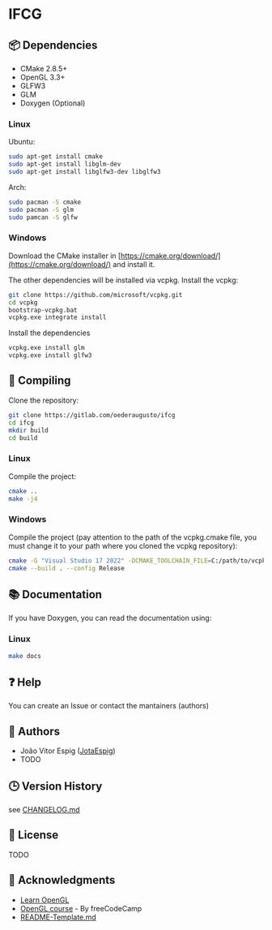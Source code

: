 # IFCG

## 📦 Dependencies

* CMake 2.8.5+
* OpenGL 3.3+
* GLFW3
* GLM
* Doxygen (Optional)

### Linux

Ubuntu:
```bash
sudo apt-get install cmake
sudo apt-get install libglm-dev
sudo apt-get install libglfw3-dev libglfw3
```

Arch:
```bash
sudo pacman -S cmake
sudo pacman -S glm
sudo pamcan -S glfw
```

### Windows

Download the CMake installer in [https://cmake.org/download/](https://cmake.org/download/)
and install it.

The other dependencies will be installed via vcpkg.
Install the vcpkg:
```bash
git clone https://github.com/microsoft/vcpkg.git
cd vcpkg
bootstrap-vcpkg.bat
vcpkg.exe integrate install
```

Install the dependencies
```bash
vcpkg.exe install glm
vcpkg.exe install glfw3
```

## 🔧 Compiling

Clone the repository:
```bash
git clone https://gitlab.com/oederaugusto/ifcg
cd ifcg
mkdir build
cd build
```

### Linux

Compile the project:
```bash
cmake ..
make -j4
```

### Windows

Compile the project (pay attention to the path of the vcpkg.cmake file,
you must change it to your path where you cloned the vcpkg repository):
```bash
cmake -G "Visual Studio 17 2022" -DCMAKE_TOOLCHAIN_FILE=C:/path/to/vcpkg/scripts/buildsystems/vcpkg.cmake ..
cmake --build . --config Release
```

## 📚 Documentation

If you have Doxygen, you can read the documentation using:

### Linux

```bash
make docs
```

## ❓ Help

You can create an Issue or contact the mantainers (authors)

## 👥 Authors
 * João Vitor Espig ([JotaEspig](https://gitlab.com/JotaEspig))
 * TODO

## 🕒 Version History

see [CHANGELOG.md](CHANGELOG.md)

## 📜 License

TODO

## 🙏 Acknowledgments

* [Learn OpenGL](https://github.com/JoeyDeVries/LearnOpenGL)
* [OpenGL course](https://www.youtube.com/watch?v=45MIykWJ-C4&ab_channel=freeCodeCamp.org) - By freeCodeCamp
* [README-Template.md](https://gist.github.com/DomPizzie/7a5ff55ffa9081f2de27c315f5018afc)
